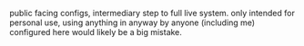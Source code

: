public facing configs, intermediary step to full live system. only intended for personal use, using anything in anyway by anyone (including me) configured here would likely be a big mistake.
